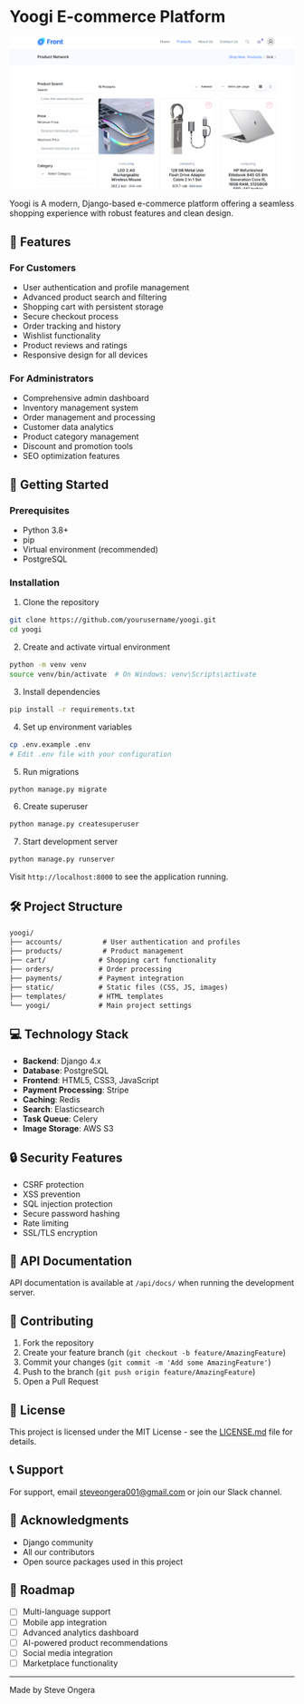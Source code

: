 # Yoogi E-commerce Platform

![Yoogi E-commerce](https://github.com/steve-ongera/Yoogi/blob/main/Screenshots/store.PNG)

Yoogi is A modern, Django-based e-commerce platform offering a seamless shopping experience with robust features and clean design.

## 🌟 Features

### For Customers
- User authentication and profile management
- Advanced product search and filtering
- Shopping cart with persistent storage
- Secure checkout process
- Order tracking and history
- Wishlist functionality
- Product reviews and ratings
- Responsive design for all devices

### For Administrators
- Comprehensive admin dashboard
- Inventory management system
- Order management and processing
- Customer data analytics
- Product category management
- Discount and promotion tools
- SEO optimization features

## 🚀 Getting Started

### Prerequisites
- Python 3.8+
- pip
- Virtual environment (recommended)
- PostgreSQL

### Installation

1. Clone the repository
```bash
git clone https://github.com/yourusername/yoogi.git
cd yoogi
```

2. Create and activate virtual environment
```bash
python -m venv venv
source venv/bin/activate  # On Windows: venv\Scripts\activate
```

3. Install dependencies
```bash
pip install -r requirements.txt
```

4. Set up environment variables
```bash
cp .env.example .env
# Edit .env file with your configuration
```

5. Run migrations
```bash
python manage.py migrate
```

6. Create superuser
```bash
python manage.py createsuperuser
```

7. Start development server
```bash
python manage.py runserver
```

Visit `http://localhost:8000` to see the application running.

## 🛠 Project Structure
```
yoogi/
├── accounts/          # User authentication and profiles
├── products/          # Product management
├── cart/             # Shopping cart functionality
├── orders/           # Order processing
├── payments/         # Payment integration
├── static/           # Static files (CSS, JS, images)
├── templates/        # HTML templates
└── yoogi/            # Main project settings
```

## 💻 Technology Stack

- **Backend**: Django 4.x
- **Database**: PostgreSQL
- **Frontend**: HTML5, CSS3, JavaScript
- **Payment Processing**: Stripe
- **Caching**: Redis
- **Search**: Elasticsearch
- **Task Queue**: Celery
- **Image Storage**: AWS S3

## 🔒 Security Features

- CSRF protection
- XSS prevention
- SQL injection protection
- Secure password hashing
- Rate limiting
- SSL/TLS encryption

## 📱 API Documentation

API documentation is available at `/api/docs/` when running the development server.

## 🤝 Contributing

1. Fork the repository
2. Create your feature branch (`git checkout -b feature/AmazingFeature`)
3. Commit your changes (`git commit -m 'Add some AmazingFeature'`)
4. Push to the branch (`git push origin feature/AmazingFeature`)
5. Open a Pull Request

## 📝 License

This project is licensed under the MIT License - see the [LICENSE.md](LICENSE.md) file for details.

## 📞 Support

For support, email steveongera001@gmail.com or join our Slack channel.

## 🎉 Acknowledgments

- Django community
- All our contributors
- Open source packages used in this project

## 🚀 Roadmap

- [ ] Multi-language support
- [ ] Mobile app integration
- [ ] Advanced analytics dashboard
- [ ] AI-powered product recommendations
- [ ] Social media integration
- [ ] Marketplace functionality

---

Made by Steve Ongera